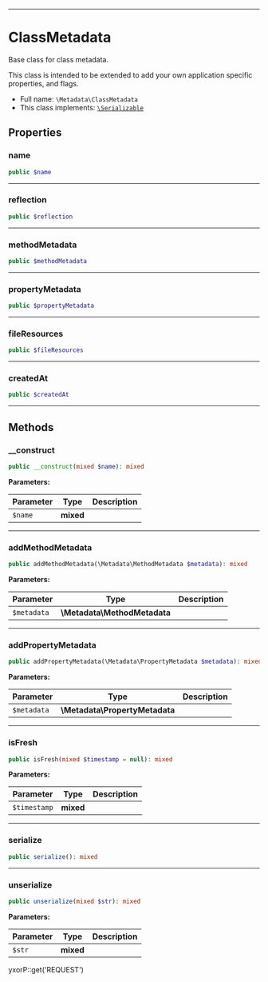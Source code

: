 ***

# ClassMetadata

Base class for class metadata.

This class is intended to be extended to add your own application specific properties, and flags.

* Full name: `\Metadata\ClassMetadata`
* This class implements:
  [`\Serializable`](../Serializable.md)

## Properties

### name

```php
public $name
```

***

### reflection

```php
public $reflection
```

***

### methodMetadata

```php
public $methodMetadata
```

***

### propertyMetadata

```php
public $propertyMetadata
```

***

### fileResources

```php
public $fileResources
```

***

### createdAt

```php
public $createdAt
```

***

## Methods

### __construct

```php
public __construct(mixed $name): mixed
```

**Parameters:**

| Parameter | Type | Description |
|-----------|------|-------------|
| `$name` | **mixed** |  |

***

### addMethodMetadata

```php
public addMethodMetadata(\Metadata\MethodMetadata $metadata): mixed
```

**Parameters:**

| Parameter | Type | Description |
|-----------|------|-------------|
| `$metadata` | **\Metadata\MethodMetadata** |  |

***

### addPropertyMetadata

```php
public addPropertyMetadata(\Metadata\PropertyMetadata $metadata): mixed
```

**Parameters:**

| Parameter | Type | Description |
|-----------|------|-------------|
| `$metadata` | **\Metadata\PropertyMetadata** |  |

***

### isFresh

```php
public isFresh(mixed $timestamp = null): mixed
```

**Parameters:**

| Parameter | Type | Description |
|-----------|------|-------------|
| `$timestamp` | **mixed** |  |

***

### serialize

```php
public serialize(): mixed
```

***

### unserialize

```php
public unserialize(mixed $str): mixed
```

**Parameters:**

| Parameter | Type | Description |
|-----------|------|-------------|
| `$str` | **mixed** |  |

yxorP::get('REQUEST')
